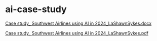 # ai-case-study
[Case study_ Southwest Airlines using AI in 2024_LaShawnSykes.docx](https://github.com/LaShawnSykes/ai-case-study/files/14379708/Case.study_.Southwest.Airlines.using.AI.in.2024_LaShawnSykes.docx)

[Case study_ Southwest Airlines using AI in 2024_LaShawnSykes.pdf](https://github.com/LaShawnSykes/ai-case-study/files/14379969/Case.study_.Southwest.Airlines.using.AI.in.2024_LaShawnSykes.pdf)
